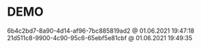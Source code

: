 # DEMO

6b4c2bd7-8a90-4d14-af96-7bc885819ad2 @ 01.06.2021 19:47:18
21d511c8-9900-4c90-95c6-65ebf5e81cbf @ 01.06.2021 19:49:35